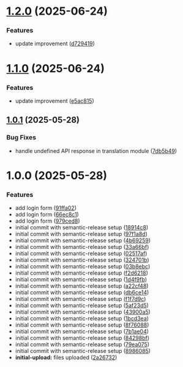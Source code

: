 # [1.2.0](https://github.com/chaudhary-prateek/lang-api/compare/v1.1.0...v1.2.0) (2025-06-24)


### Features

* update improvement ([d729419](https://github.com/chaudhary-prateek/lang-api/commit/d7294196f03af16f2df55f1db58d77c4b08383f1))

# [1.1.0](https://github.com/chaudhary-prateek/lang-api/compare/v1.0.1...v1.1.0) (2025-06-24)


### Features

* update improvement ([e5ac815](https://github.com/chaudhary-prateek/lang-api/commit/e5ac815b4b0ea67e99f2cfd0c1796fe84ebf1d97))

## [1.0.1](https://github.com/chaudhary-prateek/lang-api/compare/v1.0.0...v1.0.1) (2025-05-28)


### Bug Fixes

* handle undefined API response in translation module ([7db5b49](https://github.com/chaudhary-prateek/lang-api/commit/7db5b49abde04b382d4a0101614926d008056130))

# 1.0.0 (2025-05-28)


### Features

* add login form ([91ffa02](https://github.com/chaudhary-prateek/lang-api/commit/91ffa023874df2e32f782e0a1f54b1250f6dad81))
* add login form ([66ec8c1](https://github.com/chaudhary-prateek/lang-api/commit/66ec8c14441289c8026d28c033945e51027c3459))
* add login form ([979ced8](https://github.com/chaudhary-prateek/lang-api/commit/979ced86991879bd6e30f551c18ef6a89b7eacd9))
* initial commit with semantic-release setup ([18914c8](https://github.com/chaudhary-prateek/lang-api/commit/18914c826af39d227461342ab2ea640a686294b2))
* initial commit with semantic-release setup ([97f1a8d](https://github.com/chaudhary-prateek/lang-api/commit/97f1a8d33cbcfcb91d67665debc34e136a8f719f))
* initial commit with semantic-release setup ([4b69259](https://github.com/chaudhary-prateek/lang-api/commit/4b6925990e1b27532e4402f5c45e553877b4a640))
* initial commit with semantic-release setup ([33a66bf](https://github.com/chaudhary-prateek/lang-api/commit/33a66bfd8091816fe35a198b0f458b527c1e1848))
* initial commit with semantic-release setup ([02517af](https://github.com/chaudhary-prateek/lang-api/commit/02517af31304086fb58a160a4356dad4c9b44f90))
* initial commit with semantic-release setup ([324701b](https://github.com/chaudhary-prateek/lang-api/commit/324701b777778d61069a2bc0eb0674a197a5173a))
* initial commit with semantic-release setup ([03b8ebc](https://github.com/chaudhary-prateek/lang-api/commit/03b8ebcc96c492d0a45556c5cc40d2e6d4ff86d3))
* initial commit with semantic-release setup ([f2d6218](https://github.com/chaudhary-prateek/lang-api/commit/f2d62184e292a61fd2960ed7e77674a5992ac603))
* initial commit with semantic-release setup ([1d4f9fb](https://github.com/chaudhary-prateek/lang-api/commit/1d4f9fb9af4c98948bfaaed719470593f1493d23))
* initial commit with semantic-release setup ([a22cf48](https://github.com/chaudhary-prateek/lang-api/commit/a22cf48bb145a1968c7c1521b0cdccc19f245a8e))
* initial commit with semantic-release setup ([db6ce14](https://github.com/chaudhary-prateek/lang-api/commit/db6ce14d9bc6ba9060e6c5bba86cf98ae42abc90))
* initial commit with semantic-release setup ([f1f7d9c](https://github.com/chaudhary-prateek/lang-api/commit/f1f7d9c8a830c3462fa8d26cd7837bfae7b6f464))
* initial commit with semantic-release setup ([5af23d5](https://github.com/chaudhary-prateek/lang-api/commit/5af23d559ccb21b9f879497b7c4d5bcdc5be9bbb))
* initial commit with semantic-release setup ([43900a5](https://github.com/chaudhary-prateek/lang-api/commit/43900a5dd2cdad52abd2664ebb6ecfa00a632cf8))
* initial commit with semantic-release setup ([1bcd3ea](https://github.com/chaudhary-prateek/lang-api/commit/1bcd3ea0b024c927e94117eff3a9eef073cb02c8))
* initial commit with semantic-release setup ([8f76088](https://github.com/chaudhary-prateek/lang-api/commit/8f76088f375c719193b02823be4d1890b21ccd6e))
* initial commit with semantic-release setup ([7b1ae04](https://github.com/chaudhary-prateek/lang-api/commit/7b1ae0415d9f9a0edffe852dab3300e6a26c3280))
* initial commit with semantic-release setup ([84298bf](https://github.com/chaudhary-prateek/lang-api/commit/84298bff6bb59bd7aaa1539fe414423a6b856fea))
* initial commit with semantic-release setup ([79ea075](https://github.com/chaudhary-prateek/lang-api/commit/79ea075f21beadd323cdc694ae986fda017f803c))
* initial commit with semantic-release setup ([8986085](https://github.com/chaudhary-prateek/lang-api/commit/8986085b7e614a3b338f62fcc323a8e4973a456f))
* **initial-upload:** files uploaded ([2a26732](https://github.com/chaudhary-prateek/lang-api/commit/2a267324ab1d140e3e4622b6a0d4f9157d8c689d))
